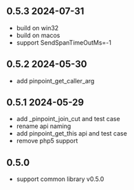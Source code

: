 ## 0.5.3 2024-07-31
- build on win32
- build on macos
- support SendSpanTimeOutMs=-1

## 0.5.2 2024-05-30
- add pinpoint_get_caller_arg

## 0.5.1 2024-05-29
- add _pinpoint_join_cut and test case
- rename api naming
- add pinpoint_get_this api and test case
- remove php5 support

## 0.5.0
- support common library v0.5.0
